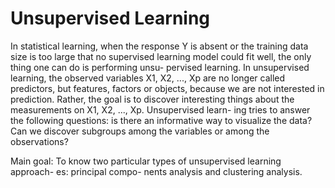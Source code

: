 # Unsupervised Learning

In statistical learning, when the response Y is absent or the training data size is too large that no supervised learning model could fit well, the only thing one can do is performing unsu- pervised learning. In unsupervised learning, the observed variables X1, X2, ..., Xp are no longer called predictors, but features, factors or objects, because we are not interested in prediction. Rather, the goal is to discover interesting things about the measurements on X1, X2, ..., Xp. Unsupervised learn- ing tries to answer the following questions: is there an informative way to visualize the data? Can we discover subgroups among the variables or among the observations?

Main goal: To know two particular types of unsupervised learning approach- es: principal compo- nents analysis and clustering analysis.
